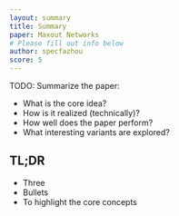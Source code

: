 ```yaml
---
layout: summary
title: Summary
paper: Maxout Networks
# Please fill out info below
author: specfazhou
score: 5
---
```


TODO: Summarize the paper:
* What is the core idea?
* How is it realized (technically)?
* How well does the paper perform?
* What interesting variants are explored?

## TL;DR
* Three
* Bullets
* To highlight the core concepts
